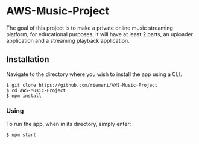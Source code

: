 # AWS-Music-Project

The goal of this project is to make a private online music streaming platform, for educational purposes. It will have at least 2 parts, an uploader application and a streaming playback application. 

## Installation
Navigate to the directory where you wish to install the app using a CLI.
```
$ git clone https://github.com/riemeri/AWS-Music-Project
$ cd AWS-Music-Project
$ npm install
```
### Using
To run the app, when in its directory, simply enter:
```
$ npm start
```